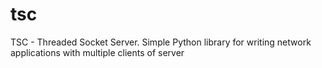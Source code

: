 # tsc
TSC - Threaded Socket Server. Simple Python library for writing network applications with multiple clients of server

